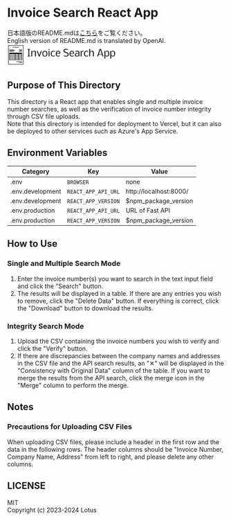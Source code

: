 # Invoice Search React App
日本語版のREADME.mdは[こちら](/README.md)をご覧ください。  
English version of README.md is translated by OpenAI.  
<img src="src/assets/img/Invoice%20Search%20App-logo.png" width="50%">  

## Purpose of This Directory  
This directory is a React app that enables single and multiple invoice number searches, as well as the verification of invoice number integrity through CSV file uploads.    
Note that this directory is intended for deployment to Vercel, but it can also be deployed to other services such as Azure's App Service.  
  
## Environment Variables  
| Category         | Key                  | Value                   |   
| ---------------- | -------------------- | ----------------------- |   
| .env             | `BROWSER`           | none                    |   
| .env.development | `REACT_APP_API_URL` | http://localhost:8000/  |   
| .env.development | `REACT_APP_VERSION` | $npm_package_version    |   
| .env.production  | `REACT_APP_API_URL` | URL of Fast API         |   
| .env.production  | `REACT_APP_VERSION` | $npm_package_version    |   
  
## How to Use  
### Single and Multiple Search Mode  
1. Enter the invoice number(s) you want to search in the text input field and click the "Search" button.  
2. The results will be displayed in a table. If there are any entries you wish to remove, click the "Delete Data" button. If everything is correct, click the "Download" button to download the results.  
  
### Integrity Search Mode  
1. Upload the CSV containing the invoice numbers you wish to verify and click the "Verify" button.  
2. If there are discrepancies between the company names and addresses in the CSV file and the API search results, an "✕" will be displayed in the "Consistency with Original Data" column of the table. If you want to merge the results from the API search, click the merge icon in the "Merge" column to perform the merge.  
  
## Notes  
### Precautions for Uploading CSV Files  
When uploading CSV files, please include a header in the first row and the data in the following rows. The header columns should be "Invoice Number, Company Name, Address" from left to right, and please delete any other columns.  

## LICENSE
MIT  
Copyright (c) 2023-2024 Lotus
